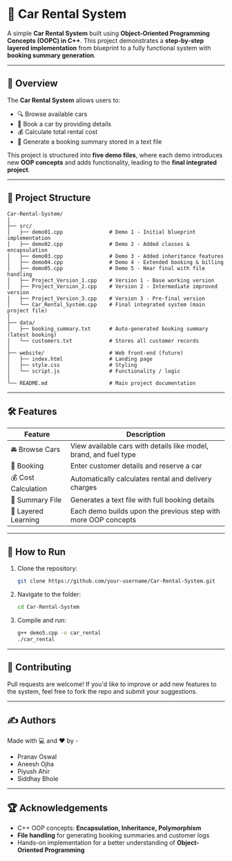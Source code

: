 # 🚗 Car Rental System

A simple **Car Rental System** built using **Object-Oriented Programming Concepts (OOPC) in C++**. This project demonstrates a **step-by-step layered implementation** from blueprint to a fully functional system with **booking summary generation**.

---

## 📖 Overview

The **Car Rental System** allows users to:

* 🔍 Browse available cars
* 📝 Book a car by providing details
* 💰 Calculate total rental cost
* 📄 Generate a booking summary stored in a text file

This project is structured into **five demo files**, where each demo introduces new **OOP concepts** and adds functionality, leading to the **final integrated project**.

---

## 📂 Project Structure

```
Car-Rental-System/
│
├── src/                         
│   ├── demo01.cpp               # Demo 1 - Initial blueprint implementation
│   ├── demo02.cpp               # Demo 2 - Added classes & encapsulation
│   ├── demo03.cpp               # Demo 3 - Added inheritance features
│   ├── demo04.cpp               # Demo 4 - Extended booking & billing
│   ├── demo05.cpp               # Demo 5 - Near final with file handling
│   ├── Project_Version_1.cpp    # Version 1 - Base working version
│   ├── Project_Version_2.cpp    # Version 2 - Intermediate improved version
│   ├── Project_Version_3.cpp    # Version 3 - Pre-final version
│   └── Car_Rental_System.cpp    # Final integrated system (main project file)
│
├── data/
│   ├── booking_summary.txt      # Auto-generated booking summary (latest booking)
│   └── customers.txt            # Stores all customer records
│
├── website/                     # Web front-end (future)
│   ├── index.html               # Landing page
│   ├── style.css                # Styling
│   └── script.js                # Functionality / logic
│
└── README.md                    # Main project documentation

```

---

## 🛠️ Features

| Feature             | Description                                                       |
| ------------------- | ----------------------------------------------------------------- |
| 🚘 Browse Cars      | View available cars with details like model, brand, and fuel type |
| 📝 Booking          | Enter customer details and reserve a car                          |
| 💰 Cost Calculation | Automatically calculates rental and delivery charges              |
| 📄 Summary File     | Generates a text file with full booking details                   |
| 🧩 Layered Learning | Each demo builds upon the previous step with more OOP concepts    |

---

## 🚀 How to Run

1. Clone the repository:

   ```bash
   git clone https://github.com/your-username/Car-Rental-System.git
   ```
2. Navigate to the folder:

   ```bash
   cd Car-Rental-System
   ```
3. Compile and run:

   ```bash
   g++ demo5.cpp -o car_rental
   ./car_rental
   ```

---

## 🤝 Contributing

Pull requests are welcome! If you'd like to improve or add new features to the system, feel free to fork the repo and submit your suggestions.

---

## ✍️ Authors

Made with 💻 and ❤️ by -

* Pranav Oswal
* Aneesh Ojha
* Piyush Ahir
* Siddhay Bhole

---

## 🏆 Acknowledgements
- C++ OOP concepts: **Encapsulation, Inheritance, Polymorphism**  
- **File handling** for generating booking summaries and customer logs  
- Hands-on implementation for a better understanding of **Object-Oriented Programming**

